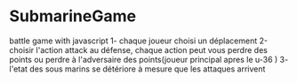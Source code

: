 # SubmarineGame
battle game with javascript
1- chaque joueur choisi un déplacement
2-choisir l'action attack au défense, chaque action peut vous perdre des points ou perdre à l'adversaire des points(joueur principal apres le u-36 )
3- l'etat des sous marins se détériore  à mesure que les attaques arrivent
